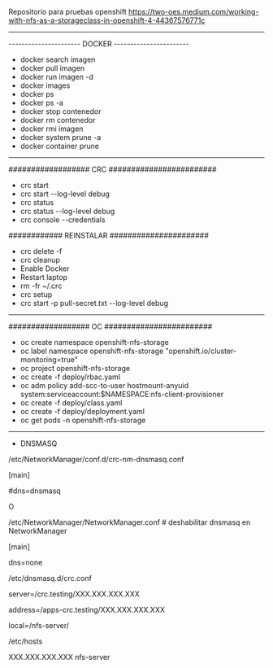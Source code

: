 Repositorio para pruebas openshift
https://two-oes.medium.com/working-with-nfs-as-a-storageclass-in-openshift-4-44367576771c

------------------------------------------------------------------------------------------------
---------------------- DOCKER -----------------------
- docker search imagen
- docker pull imagen
- docker run imagen -d
- docker images
- docker ps
- docker ps -a
- docker stop contenedor
- docker rm contenedor
- docker rmi imagen
- docker system prune -a
- docker container prune
------------------------------------------------------------------------------------------------
################## CRC ########################
- crc start
- crc start --log-level debug
- crc status
- crc status --log-level debug
- crc console --credentials

############ REINSTALAR ######################
- crc delete -f
- crc cleanup
- Enable Docker
- Restart laptop
- rm -fr ~/.crc
- crc setup
- crc start -p pull-secret.txt --log-level debug
------------------------------------------------------------------------------------------------
################## OC ########################
- oc create namespace openshift-nfs-storage
- oc label namespace openshift-nfs-storage "openshift.io/cluster-monitoring=true"
- oc project openshift-nfs-storage
- oc create -f deploy/rbac.yaml
- oc adm policy add-scc-to-user hostmount-anyuid system:serviceaccount:$NAMESPACE:nfs-client-provisioner
- oc create -f deploy/class.yaml 
- oc create -f deploy/deployment.yaml
- oc get pods -n openshift-nfs-storage

------------------------------------------------------------------------------------------------

- DNSMASQ

/etc/NetworkManager/conf.d/crc-nm-dnsmasq.conf

[main]

#dns=dnsmasq


O

/etc/NetworkManager/NetworkManager.conf # deshabilitar dnsmasq en NetworkManager

[main]

dns=none




/etc/dnsmasq.d/crc.conf 

server=/crc.testing/XXX.XXX.XXX.XXX

address=/apps-crc.testing/XXX.XXX.XXX.XXX

local=/nfs-server/


/etc/hosts

XXX.XXX.XXX.XXX nfs-server

